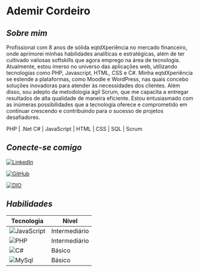 # **Ademir Cordeiro**

## _Sobre mim_

Profissional com 8 anos de sólida eqtdXperiência no mercado financeiro, onde aprimorei minhas habilidades analíticas e estratégicas, além de ter cultivado valiosas softskills que agora emprego na área de tecnologia.
Atualmente, estou imerso no universo das aplicações web, utilizando tecnologias como PHP, Javascript, HTML, CSS e C#. Minha eqtdXperiência se estende a plataformas, como Moodle e WordPress, nas quais concebo soluções inovadoras para atender às necessidades dos clientes. Além disso, sou adepto da metodologia ágil Scrum, que me capacita a entregar resultados de alta qualidade de maneira eficiente.
Estou entusiasmado com as inúmeras possibilidades que a tecnologia oferece e comprometido em continuar crescendo e contribuindo para o sucesso de projetos desafiadores.

PHP | .Net C# | JavaScript | HTML | CSS | SQL | Scrum

## _Conecte-se comigo_

[![LinkedIn](https://img.shields.io/badge/LinkedIn-000?style=for-the-badge&logo=linkedin&logoColor=FFEB3B)](https://www.linkedin.com/in/ademircordeiro/)

[![GitHub](https://img.shields.io/badge/github-000?style=for-the-badge&logo=github&logoColor=FFEB3B)](https://www.linkedin.com/in/ademircordeiro/)

[![DIO](https://img.shields.io/badge/dio-000?style=for-the-badge&logo=github&logoColor=ffeb3b)](https://www.dio.me/users/ademircordeiro90_00387)

## _Habilidades_

| Tecnologia                                                                                     | Nível         |
| ---------------------------------------------------------------------------------------------- | ------------- |
| ![JavaScript](https://img.shields.io/badge/JavaScript-000?style=for-the-badge&logo=javascript) | Intermediário |
| ![PHP](https://img.shields.io/badge/PHP-000?style=for-the-badge&logo=php)                      | Intermediário |
| ![C#](https://img.shields.io/badge/csharp-000?style=for-the-badge&logo=csharp)                 | Básico        |
| ![MySql](https://img.shields.io/badge/mySql-000?style=for-the-badge&logo=mysql)                | Básico        |

